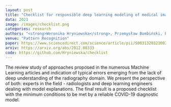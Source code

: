 ```yaml
---
layout: post
title: "Checklist for responsible deep learning modeling of medical images based on COVID-19 detection studies"
data: 2021
image: /images/checklist.png
categories: research
authors: "<strong>Weronika Hryniewska</strong>, Przemysław Bombiński, Patryk Szatkowski, Paulina Tomaszewska, Artur Przelaskowski, Przemysław Biecek"
venue: "Pattern Recognition"
paper: https://www.sciencedirect.com/science/article/pii/S0031320321002223
arxiv: https://arxiv.org/abs/2012.08333
code: https://github.com/Hryniewska/checklist
---
```

The review study of approaches proposed in the numerous Machine Learning articles and indication of typical errors emerging from the lack of deep understanding of the radiography domain. We present the perspective of both: experts in the field - radiologists and deep learning engineers dealing with model explanations. The final result is a proposed checklist with the minimum conditions to be met by a reliable COVID-19 diagnostic model.
